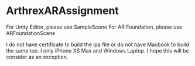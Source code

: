 # ArthrexARAssignment

For Unity Editor, please use SampleScene
For AR Foundation, please use ARFoundationScene

I do not have certificate to build the ipa file or do not have Macbook to build the same too.
I only iPhone XS Max and Windows Laptop. I hope this will be consider as an exception. 
